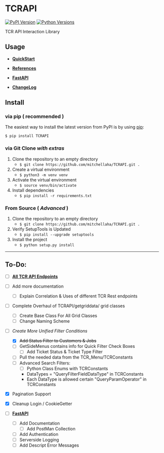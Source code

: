 # TCRAPI
[![PyPI Version](https://img.shields.io/pypi/v/TCRAPI)](https://pypi.org/project/TCRAPI/)
[![Python Versions](https://img.shields.io/pypi/pyversions/TCRAPI)](https://pypi.org/project/TCRAPI/)

TCR API Interaction Library

## Usage

- **[QuickStart](docs/quickstart.md)**

- **[References](docs/references.md)**

- **[FastAPI](docs/FastAPI.md)**

- **[ChangeLog](docs/changelog.md)**



## Install

### via pip ( recommended )

The easiest way to install the latest version from PyPI is by using [pip](https://pip.pypa.io/):

```$ pip install TCRAPI```

### via Git Clone *with extras* 

1. Clone the repository to an empty directory
    - ```$ git clone https://github.com/mitchellaha/TCRAPI.git .```
2. Create a virtual environment
    - ```$ python3 -m venv venv```
3. Activate the virtual environment
    - ```$ source venv/bin/activate```
4. Install dependencies
    - ```$ pip install -r requirements.txt```

### From Source ( *Advanced* )

1. Clone the repository to an empty directory
    - ```$ git clone https://github.com/mitchellaha/TCRAPI.git .```
2. Verify SetupTools is Updated
    - ```$ pip install --upgrade setuptools```
3. Install the project
    - ```$ python setup.py install```


-------------------


## To-Do:
- [ ] **[All TCR API Endpoints](docs/TCREndpoints.md)**
- [ ] Add more documentation
    - [ ] Explain Correlation & Uses of different TCR Rest endpoints
- [ ] Complete Overhaul of TCRAPI/getgriddata/ grid classes
    - [ ] Create Base Class For All Grid Classes
    - [ ] Change Naming Scheme
- [ ] *Create More Unified Filter Conditions*
    - [x] ~~Add Status Filter to Customers & Jobs~~
    - [ ] GetSideMenus contains info for Quick Filter Check Boxes
        - [ ] Add Ticket Status & Ticket Type Filter
    - [ ] Pull the needed data from the TCR_Menu/TCRConstants
    - [ ] Advanced Search Filters:
        - [ ] Python Class Enums with TCRConstants
        - DataTypes = "QueryFilterFieldDataType" in TCRConstants
        - Each DataType is allowed certain "QueryParamOperator" in TCRConstants
- [x] Pagination Support
- [x] Cleanup Login / CookieGetter


- [ ] **[FastAPI](docs/FastAPI.md)**
    - [ ] Add Documentation
        - [ ] Add PostMan Collection
    - [ ] Add Authentication
    - [ ] Serverside Logging
    - [ ] Add Descript Error Messages
